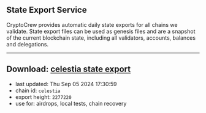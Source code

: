 ## State Export Service
CryptoCrew provides automatic daily state exports for all chains we validate. State export files can be used as genesis files and are a snapshot of the current blockchain state, including all validators, accounts, balances and delegations.

---
**Download: [celestia state export](https://dl-eu2.ccvalidators.com/SERVICE/celestia/celestia_export_2277220.json)**
---

- last updated: Thu Sep 05 2024 17:30:59
- chain id: `celestia`
- export height: `2277220`
- use for: airdrops, local tests, chain recovery
